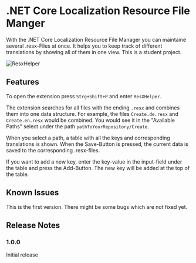 # .NET Core Localization Resource File Manger

With the .NET Core Localization Resource File Manager you can maintaine several .resx-Files at once. It helps you to keep track of different translations by showing all of them in one view. 
This is a student project.

![ResxHelper](https://github.com/Dspecht7123/ResXHelper/blob/main/ResxHelperScreenshot.png)

## Features

To open the extension press `Strg+Shift+P` and enter `ResXHelper`.

The extension searches for all files with the ending `.resx` and combines them into one data structure. 
For example, the files `Create.de.resx` and `Create.en.resx` would be combined. You would see it in the "Available Paths" select under the path `pathToYourRepository/Create`.

When you select a path, a table with all the keys and corresponding translations is shown. When the Save-Button is pressed, the current data is saved to the corresponding .resx-files.

If you want to add a new key, enter the key-value in the input-field under the table and press the Add-Button. The new key will be added at the top of the table.

## Known Issues

This is the first version. There might be some bugs which are not fixed yet.

## Release Notes

### 1.0.0
Initial release

